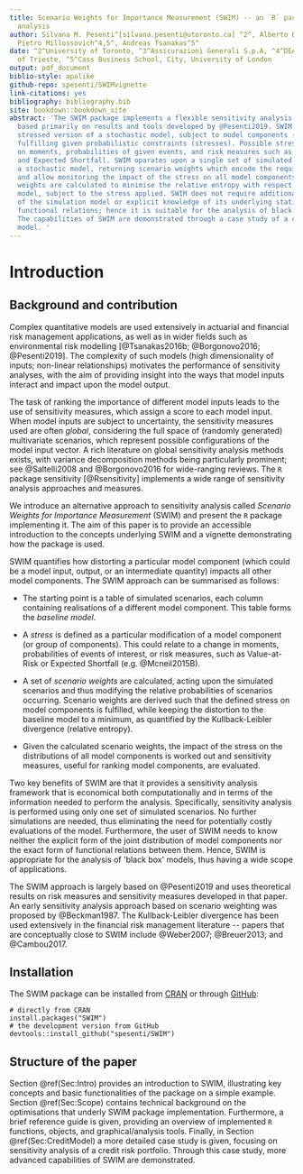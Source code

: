 ```yaml
---
title: Scenario Weights for Importance Measurement (SWIM) -- an `R` package for sensitivity
  analysis
author: Silvana M. Pesenti^[silvana.pesenti@utoronto.ca] ^2^, Alberto Bettini^3^,
  Pietro Millossovich^4,5^, Andreas Tsanakas^5^
date: ^2^University of Toronto, ^3^Assicurazioni Generali S.p.A, ^4^DEAMS, University
  of Trieste, ^5^Cass Business School, City, University of London
output: pdf_document
biblio-style: apalike
github-repo: spesenti/SWIMvignette
link-citations: yes
bibliography: bibliography.bib
site: bookdown::bookdown_site
abstract: 'The SWIM package implements a flexible sensitivity analysis framework,
  based primarily on results and tools developed by @Pesenti2019. SWIM provides a
  stressed version of a stochastic model, subject to model components (random variables)
  fulfilling given probabilistic constraints (stresses). Possible stresses can be
  on moments, probabilities of given events, and risk measures such as Value-at-Risk
  and Expected Shortfall. SWIM oparates upon a single set of simulated scenarios from
  a stochastic model, returning scenario weights which encode the required stress
  and allow monitoring the impact of the stress on all model components. The scenario
  weights are calculated to minimise the relative entropy with respect to the baseline
  model, subject to the stress applied. SWIM does not require additional evaluations
  of the simulation model or explicit knowledge of its underlying statistical and
  functional relations; hence it is suitable for the analysis of black box models.
  The capabilities of SWIM are demonstrated through a case study of a credit portfolio
  model. '
---
```







# Introduction

## Background and contribution

Complex quantitative models are used extensively in actuarial and financial risk management applications, as well as in wider fields such as environmental risk modelling [@Tsanakas2016b; @Borgonovo2016; @Pesenti2019]. The complexity of such models (high dimensionality of inputs; non-linear relationships)  motivates the performance of sensitivity analyses, with the aim of providing insight into the ways that model inputs interact and impact upon the model output. 

The task of ranking the importance of different model inputs leads to the use of sensitivity measures, which assign a score to each model input.
When model inputs are subject to uncertainty, the sensitivity measures used are often *global*, considering the full space of (randomly generated) multivariate scenarios, which represent possible configurations of the model input vector. A rich literature on global sensitivity analysis methods exists, with variance decomposition methods being particularly prominent; see @Saltelli2008 and @Borgonovo2016 for wide-ranging reviews.  The `R` package sensitivity [@Rsensitivity] implements a wide range of sensitivity analysis approaches and measures.

We introduce an alternative approach to sensitivity analysis called *Scenario Weights for Importance Measurement* (SWIM) and present the `R` package implementing it. The aim of this paper is to provide an accessible introduction to the concepts underlying SWIM and a vignette demonstrating how the package is used.

SWIM quantifies how distorting a particular model component (which could be a model input, output, or an intermediate quantity) impacts all other model components. The SWIM approach can be summarised as follows:

* The starting point is a table of simulated scenarios, each column containing realisations of a different model component. This table forms the *baseline model*.

* A *stress* is defined as a particular modification of a model component (or group of components). This could relate to a change in moments, probabilities of events of interest, or risk measures, such as Value-at-Risk or Expected Shortfall (e.g. @Mcneil2015B).

* A set of *scenario weights* are calculated, acting upon the simulated scenarios and thus modifying the relative probabilities of scenarios occurring. Scenario weights are derived such that the defined stress on model components is fulfilled, while keeping the distortion to the baseline model to a minimum, as quantified by the Kullback-Leibler divergence (relative entropy).

* Given the calculated scenario weights, the impact of the stress on the distributions of all model components is worked out and sensitivity measures, useful for ranking model components, are evaluated. 

Two key benefits of SWIM are that it provides a sensitivity analysis framework that is economical both computationally and in terms of the information needed to perform the analysis. Specifically, sensitivity analysis is performed using only one set of simulated scenarios. No further simulations are needed, thus eliminating the need for potentially costly evaluations of the model. Furthermore, the user of SWIM needs to know neither the explicit form of the joint distribution of model components nor the exact form of functional relations between them. Hence, SWIM is appropriate for the analysis of 'black box' models, thus having a wide scope of applications. 

The SWIM approach is largely based on @Pesenti2019 and uses theoretical results on risk measures and sensitivity measures developed in that paper. An early sensitivity analysis approach based on scenario weighting was proposed by @Beckman1987. The Kullback-Leibler divergence has been used extensively in the financial risk management literature -- papers that are conceptually close to SWIM include @Weber2007; @Breuer2013; and @Cambou2017.

## Installation

The SWIM package can be installed from [CRAN](https://CRAN.R-project.org/package=SWIM) or through [GitHub](https://github.com/spesenti/SWIM): 

``` r}
# directly from CRAN
install.packages("SWIM")
# the development version from GitHub 
devtools::install_github("spesenti/SWIM")
```


## Structure of the paper

Section \@ref(Sec:Intro) provides an introduction to SWIM, illustrating key concepts and basic functionalities of the package on a simple example. Section 
\@ref(Sec:Scope) contains technical background on the optimisations that underly SWIM package implementation. Furthermore, a brief reference guide is given, providing an overview of implemented `R` functions, objects, and graphical/analysis tools.  Finally, in Section \@ref(Sec:CreditModel) a more detailed case study is given, focusing on sensitivity analysis of a credit risk portfolio. Through this case study, more advanced capabilities of SWIM are demonstrated.
